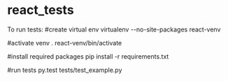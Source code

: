 # react_tests

To run tests:
#create virtual env
virtualenv --no-site-packages react-venv

#activate venv
. react-venv/bin/activate

#install required packages
pip install -r requirements.txt

#run tests
py.test tests/test_example.py 
